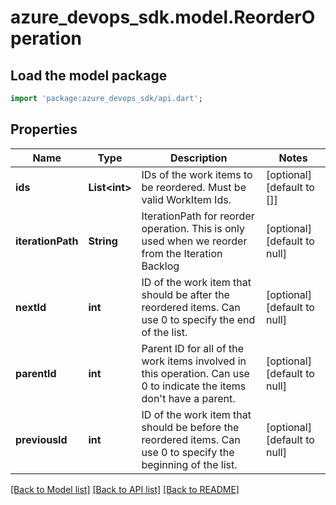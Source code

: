 # azure_devops_sdk.model.ReorderOperation

## Load the model package
```dart
import 'package:azure_devops_sdk/api.dart';
```

## Properties
Name | Type | Description | Notes
------------ | ------------- | ------------- | -------------
**ids** | **List&lt;int&gt;** | IDs of the work items to be reordered.  Must be valid WorkItem Ids. | [optional] [default to []]
**iterationPath** | **String** | IterationPath for reorder operation. This is only used when we reorder from the Iteration Backlog | [optional] [default to null]
**nextId** | **int** | ID of the work item that should be after the reordered items. Can use 0 to specify the end of the list. | [optional] [default to null]
**parentId** | **int** | Parent ID for all of the work items involved in this operation. Can use 0 to indicate the items don&#39;t have a parent. | [optional] [default to null]
**previousId** | **int** | ID of the work item that should be before the reordered items. Can use 0 to specify the beginning of the list. | [optional] [default to null]

[[Back to Model list]](../README.md#documentation-for-models) [[Back to API list]](../README.md#documentation-for-api-endpoints) [[Back to README]](../README.md)


